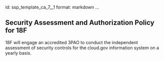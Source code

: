 id: ssp_template_ca_7__1
format: markdown
...
## Security Assessment and Authorization Policy for 18F

18F will engage an accredited 3PAO to conduct the independent assessment of security controls for the cloud.gov information system on a yearly basis.
